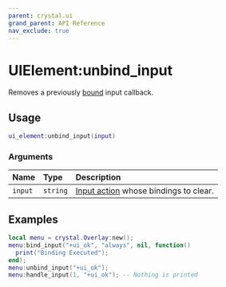 ```yaml
---
parent: crystal.ui
grand_parent: API Reference
nav_exclude: true
---
```


# UIElement:unbind_input

Removes a previously [bound](ui_element_bind_input) input callback.

## Usage

```lua
ui_element:unbind_input(input)
```

### Arguments

| Name    | Type     | Description                                                                           |
| :------ | :------- | :------------------------------------------------------------------------------------ |
| `input` | `string` | [Input action](/crystal/api/input/input_player_set_bindings) whose bindings to clear. |

## Examples

```lua
local menu = crystal.Overlay:new();
menu:bind_input("+ui_ok", "always", nil, function()
  print("Binding Executed");
end);
menu:unbind_input("+ui_ok");
menu:handle_input(1, "+ui_ok"); -- Nothing is printed
```
